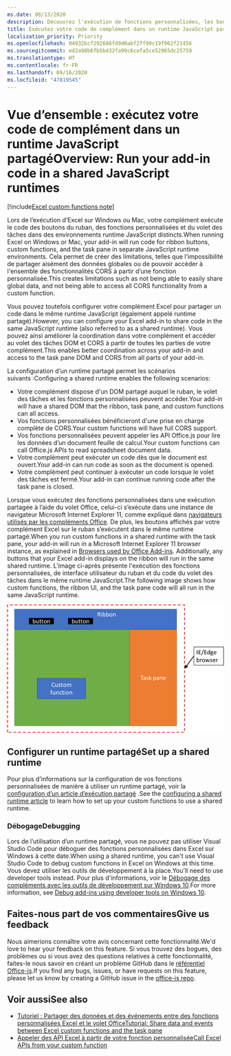 ```yaml
---
ms.date: 08/13/2020
description: Découvrez l'exécution de fonctions personnalisées, les boutons du ruban et le code du volet des tâches dans un runtime JavaScript identique pour coordonner des scénarios dans votre complément.
title: Exécutez votre code de complément dans un runtime JavaScript partagé
localization_priority: Priority
ms.openlocfilehash: 04932bcf292686fd9d0abf2ff99c19f062f21456
ms.sourcegitcommit: ed2a98b6fb5b432fa99c6cefa5ce52965dc25759
ms.translationtype: HT
ms.contentlocale: fr-FR
ms.lasthandoff: 09/16/2020
ms.locfileid: "47819545"
---
```

# <a name="overview-run-your-add-in-code-in-a-shared-javascript-runtimes"></a><span data-ttu-id="a1fff-103">Vue d’ensemble : exécutez votre code de complément dans un runtime JavaScript partagé</span><span class="sxs-lookup"><span data-stu-id="a1fff-103">Overview: Run your add-in code in a shared JavaScript runtimes</span></span>

[!include[Excel custom functions note](../includes/excel-custom-functions-note.md)]

<span data-ttu-id="a1fff-104">Lors de l’exécution d’Excel sur Windows ou Mac, votre complément exécute le code des boutons du ruban, des fonctions personnalisées et du volet des tâches dans des environnements runtime JavaScript distincts.</span><span class="sxs-lookup"><span data-stu-id="a1fff-104">When running Excel on Windows or Mac, your add-in will run code for ribbon buttons, custom functions, and the task pane in separate JavaScript runtime environments.</span></span> <span data-ttu-id="a1fff-105">Cela permet de créer des limitations, telles que l'impossibilité de partager aisément des données globales ou de pouvoir accéder à l'ensemble des fonctionnalités CORS à partir d’une fonction personnalisée.</span><span class="sxs-lookup"><span data-stu-id="a1fff-105">This creates limitations such as not being able to easily share global data, and not being able to access all CORS functionality from a custom function.</span></span>

<span data-ttu-id="a1fff-106">Vous pouvez toutefois configurer votre complément Excel pour partager un code dans le même runtime JavaScript (également appelé runtime partagé).</span><span class="sxs-lookup"><span data-stu-id="a1fff-106">However, you can configure your Excel add-in to share code in the same JavaScript runtime (also referred to as a shared runtime).</span></span> <span data-ttu-id="a1fff-107">Vous pouvez ainsi améliorer la coordination dans votre complément et accéder au volet des tâches DOM et CORS à partir de toutes les parties de votre complément.</span><span class="sxs-lookup"><span data-stu-id="a1fff-107">This enables better coordination across your add-in and access to the task pane DOM and CORS from all parts of your add-in.</span></span>

<span data-ttu-id="a1fff-108">La configuration d’un runtime partagé permet les scénarios suivants :</span><span class="sxs-lookup"><span data-stu-id="a1fff-108">Configuring a shared runtime enables the following scenarios:</span></span>

- <span data-ttu-id="a1fff-109">Votre complément dispose d'un DOM partagé auquel le ruban, le volet des tâches et les fonctions personnalisées peuvent accéder.</span><span class="sxs-lookup"><span data-stu-id="a1fff-109">Your add-in will have a shared DOM that the ribbon, task pane, and custom functions can all access.</span></span>
- <span data-ttu-id="a1fff-110">Vos fonctions personnalisées bénéficieront d'une prise en charge complète de CORS.</span><span class="sxs-lookup"><span data-stu-id="a1fff-110">Your custom functions will have full CORS support.</span></span>
- <span data-ttu-id="a1fff-111">Vos fonctions personnalisées peuvent appeler les API Office.js pour lire les données d’un document feuille de calcul.</span><span class="sxs-lookup"><span data-stu-id="a1fff-111">Your custom functions can call Office.js APIs to read spreadsheet document data.</span></span>
- <span data-ttu-id="a1fff-112">Votre complément peut exécuter un code dès que le document est ouvert.</span><span class="sxs-lookup"><span data-stu-id="a1fff-112">Your add-in can run code as soon as the document is opened.</span></span>
- <span data-ttu-id="a1fff-113">Votre complément peut continuer à exécuter un code lorsque le volet des tâches est fermé.</span><span class="sxs-lookup"><span data-stu-id="a1fff-113">Your add-in can continue running code after the task pane is closed.</span></span>

<span data-ttu-id="a1fff-114">Lorsque vous exécutez des fonctions personnalisées dans une exécution partagée à l’aide du volet Office, celui-ci s’exécute dans une instance de navigateur Microsoft Internet Explorer 11, comme expliqué dans [navigateurs utilisés par les compléments Office](../concepts/browsers-used-by-office-web-add-ins.md). De plus, les boutons affichés par votre complément Excel sur le ruban s’exécutent dans le même runtime partagé.</span><span class="sxs-lookup"><span data-stu-id="a1fff-114">When you run custom functions in a shared runtime with the task pane, your add-in will run in a Microsoft Internet Explorer 11 browser instance, as explained in [Browsers used by Office Add-ins](../concepts/browsers-used-by-office-web-add-ins.md). Additionally, any buttons that your Excel add-in displays on the ribbon will run in the same shared runtime.</span></span> <span data-ttu-id="a1fff-115">L’image ci-après présente l'exécution des fonctions personnalisées, de interface utilisateur du ruban et du code du volet des tâches dans le même runtime JavaScript.</span><span class="sxs-lookup"><span data-stu-id="a1fff-115">The following image shows how custom functions, the ribbon UI, and the task pane code will all run in the same JavaScript runtime.</span></span>

![Fonctions personnalisées s'exécutant dans un runtime partagé avec les boutons du ruban et le volet des tâches dans Excel](../images/custom-functions-in-browser-runtime.png)

## <a name="set-up-a-shared-runtime"></a><span data-ttu-id="a1fff-117">Configurer un runtime partagé</span><span class="sxs-lookup"><span data-stu-id="a1fff-117">Set up a shared runtime</span></span>

<span data-ttu-id="a1fff-118">Pour plus d’informations sur la configuration de vos fonctions personnalisées de manière à utiliser un runtime partagé, voir la [configuration d’un article d’exécution partagé](configure-your-add-in-to-use-a-shared-runtime.md) .</span><span class="sxs-lookup"><span data-stu-id="a1fff-118">See the [configuring a shared runtime article](configure-your-add-in-to-use-a-shared-runtime.md) to learn how to set up your custom functions to use a shared runtime.</span></span>

### <a name="debugging"></a><span data-ttu-id="a1fff-119">Débogage</span><span class="sxs-lookup"><span data-stu-id="a1fff-119">Debugging</span></span>

<span data-ttu-id="a1fff-120">Lors de l’utilisation d’un runtime partagé, vous ne pouvez pas utiliser Visual Studio Code pour déboguer des fonctions personnalisées dans Excel sur Windows à cette date.</span><span class="sxs-lookup"><span data-stu-id="a1fff-120">When using a shared runtime, you can't use Visual Studio Code to debug custom functions in Excel on Windows at this time.</span></span> <span data-ttu-id="a1fff-121">Vous devez utiliser les outils de développement à la place.</span><span class="sxs-lookup"><span data-stu-id="a1fff-121">You'll need to use developer tools instead.</span></span> <span data-ttu-id="a1fff-122">Pour plus d'informations, voir le [Débogage des compléments avec les outils de développement sur Windows 10](../testing/debug-add-ins-using-f12-developer-tools-on-windows-10.md).</span><span class="sxs-lookup"><span data-stu-id="a1fff-122">For more information, see [Debug add-ins using developer tools on Windows 10](../testing/debug-add-ins-using-f12-developer-tools-on-windows-10.md).</span></span>

## <a name="give-us-feedback"></a><span data-ttu-id="a1fff-123">Faites-nous part de vos commentaires</span><span class="sxs-lookup"><span data-stu-id="a1fff-123">Give us feedback</span></span>

<span data-ttu-id="a1fff-124">Nous aimerions connaître votre avis concernant cette fonctionnalité.</span><span class="sxs-lookup"><span data-stu-id="a1fff-124">We'd love to hear your feedback on this feature.</span></span> <span data-ttu-id="a1fff-125">Si vous trouvez des bogues, des problèmes ou si vous avez des questions relatives à cette fonctionnalité, faites-le nous savoir en créant un problème GitHub dans le [référentiel Office-js](https://github.com/OfficeDev/office-js).</span><span class="sxs-lookup"><span data-stu-id="a1fff-125">If you find any bugs, issues, or have requests on this feature, please let us know by creating a GitHub issue in the [office-js repo](https://github.com/OfficeDev/office-js).</span></span>

## <a name="see-also"></a><span data-ttu-id="a1fff-126">Voir aussi</span><span class="sxs-lookup"><span data-stu-id="a1fff-126">See also</span></span>

- [<span data-ttu-id="a1fff-127">Tutoriel : Partager des données et des événements entre des fonctions personnalisées Excel et le volet Office</span><span class="sxs-lookup"><span data-stu-id="a1fff-127">Tutorial: Share data and events between Excel custom functions and the task pane</span></span>](../tutorials/share-data-and-events-between-custom-functions-and-the-task-pane-tutorial.md)
- [<span data-ttu-id="a1fff-128">Appeler des API Excel à partir de votre fonction personnalisée</span><span class="sxs-lookup"><span data-stu-id="a1fff-128">Call Excel APIs from your custom function</span></span>](call-excel-apis-from-custom-function.md)
